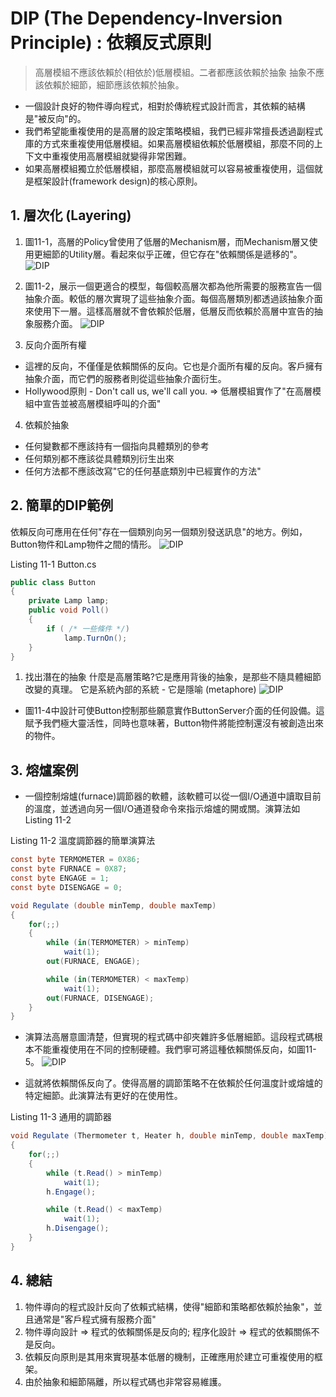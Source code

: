 DIP (The Dependency-Inversion Principle) : 依賴反式原則
======
> 高層模組不應該依賴於(相依於)低層模組。二者都應該依賴於抽象
> 抽象不應該依賴於細節，細節應該依賴於抽象。

* 一個設計良好的物件導向程式，相對於傳統程式設計而言，其依賴的結構是"被反向"的。
* 我們希望能重複使用的是高層的設定策略模組，我們已經非常擅長透過副程式庫的方式來重複使用低層模組。如果高層模組依賴於低層模組，那麼不同的上下文中重複使用高層模組就變得非常困難。
* 如果高層模組獨立於低層模組，那麼高層模組就可以容易被重複使用，這個就是框架設計(framework design)的核心原則。

## 1. 層次化 (Layering)

1. 圖11-1，高層的Policy曾使用了低層的Mechanism層，而Mechanism層又使用更細節的Utility層。看起來似乎正確，但它存在"依賴關係是遞移的"。
![DIP](11_1.png "DIP.md")

2. 圖11-2，展示一個更適合的模型，每個較高層次都為他所需要的服務宣告一個抽象介面。較低的層次實現了這些抽象介面。每個高層類別都透過該抽象介面來使用下一層。這樣高層就不會依賴於低層，低層反而依賴於高層中宣告的抽象服務介面。
![DIP](11_2.png "DIP.md")

3. 反向介面所有權
* 這裡的反向，不僅僅是依賴關係的反向。它也是介面所有權的反向。客戶擁有抽象介面，而它們的服務者則從這些抽象介面衍生。
* Hollywood原則 - Don't call us, we'll call you.
 => 低層模組實作了"在高層模組中宣告並被高層模組呼叫的介面"

4. 依賴於抽象
* 任何變數都不應該持有一個指向具體類別的參考
* 任何類別都不應該從具體類別衍生出來
* 任何方法都不應該改寫"它的任何基底類別中已經實作的方法"


## 2. 簡單的DIP範例

依賴反向可應用在任何"存在一個類別向另一個類別發送訊息"的地方。例如，Button物件和Lamp物件之間的情形。
![DIP](11_3.png "DIP.md")

Listing 11-1 Button.cs

```csharp
public class Button
{
    private Lamp lamp;
    public void Poll()
    {
        if ( /* 一些條件 */)
            lamp.TurnOn();
    }
}
```

1. 找出潛在的抽象
什麼是高層策略?它是應用背後的抽象，是那些不隨具體細節改變的真理。
它是系統內部的系統 - 它是隱喻 (metaphore)
![DIP](11_4.png "DIP.md")

* 圖11-4中設計可使Button控制那些願意實作ButtonServer介面的任何設備。這賦予我們極大靈活性，同時也意味著，Button物件將能控制還沒有被創造出來的物件。


## 3. 熔爐案例

* 一個控制熔爐(furnace)調節器的軟體，該軟體可以從一個I/O通道中讀取目前的溫度，並透過向另一個I/O通道發命令來指示熔爐的開或關。演算法如Listing 11-2

Listing 11-2 溫度調節器的簡單演算法

```csharp
const byte TERMOMETER = 0X86;
const byte FURNACE = 0X87;
const byte ENGAGE = 1;
const byte DISENGAGE = 0;

void Regulate (double minTemp, double maxTemp)
{
    for(;;)
    {
        while (in(TERMOMETER) > minTemp)
            wait(1);
        out(FURNACE, ENGAGE);

        while (in(TERMOMETER) < maxTemp)
            wait(1);
        out(FURNACE, DISENGAGE);
    }
}
```

* 演算法高層意圖清楚，但實現的程式碼中卻夾雜許多低層細節。這段程式碼根本不能重複使用在不同的控制硬體。我們寧可將這種依賴關係反向，如圖11-5。
![DIP](11_5.png "DIP.md")

* 這就將依賴關係反向了。使得高層的調節策略不在依賴於任何溫度計或熔爐的特定細節。此演算法有更好的在使用性。

Listing 11-3 通用的調節器

```csharp
void Regulate (Thermometer t, Heater h, double minTemp, double maxTemp)
{
    for(;;)
    {
        while (t.Read() > minTemp)
            wait(1);
        h.Engage();

        while (t.Read() < maxTemp)
            wait(1);
        h.Disengage();
    }
}
```

## 4. 總結

1. 物件導向的程式設計反向了依賴式結構，使得"細節和策略都依賴於抽象"，並且通常是"客戶程式擁有服務介面"
2. 物件導向設計 => 程式的依賴關係是反向的; 程序化設計 => 程式的依賴關係不是反向。
3. 依賴反向原則是其用來實現基本低層的機制，正確應用於建立可重複使用的框架。
4. 由於抽象和細節隔離，所以程式碼也非常容易維護。